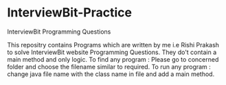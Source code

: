 # InterviewBit-Practice
InterviewBit Programming Questions

This repositry contains Programs which are written by me i.e Rishi Prakash
to solve InterviewBit website Programming Questions. They do't contain a main method and only logic.
To find any program : Please go to concerned folder and choose the filename similar to required.
To run any program : change java file name with the class name in file and add a main method.
